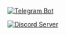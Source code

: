 [![Telegram Bot](https://img.shields.io/badge/Telegram_Bot-2CA5E0?style=for-the-badge&logo=telegram&logoColor=white)](https://t.me/darateria_bot)&nbsp;&nbsp;

[![Discord Server](https://img.shields.io/badge/Discord_Server-5865F2?style=for-the-badge&logo=discord&logoColor=white)](https://discord.gg/wtK4Bg6Gwb)
